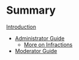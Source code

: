 # Summary
[Introduction](./README.md)

- [Administrator Guide](./admin_guide.md)
  - [More on Infractions](./infractions.md)
- [Moderator Guide](./mod_guide.md)